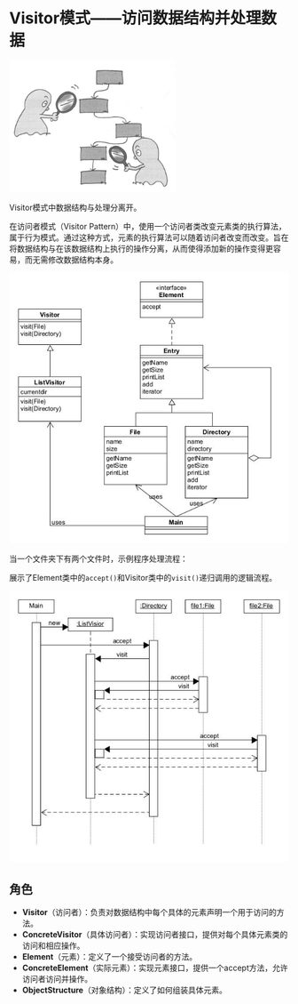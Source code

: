 # Visitor模式——访问数据结构并处理数据

<img src="asset/sketch.jpg"  width=300  alt="sketch"/>

Visitor模式中数据结构与处理分离开。

在访问者模式（Visitor Pattern）中，使用一个访问者类改变元素类的执行算法，属于行为模式。通过这种方式，元素的执行算法可以随着访问者改变而改变。旨在将数据结构与在该数据结构上执行的操作分离，从而使得添加新的操作变得更容易，而无需修改数据结构本身。

![visitor](asset/visitor.jpg)

当一个文件夹下有两个文件时，示例程序处理流程：

展示了Element类中的`accept()`和Visitor类中的`visit()`递归调用的逻辑流程。

![visitor](asset/visitor2.jpg)

## 角色

* **Visitor**（访问者）：负责对数据结构中每个具体的元素声明一个用于访问的方法。
* **ConcreteVisitor**（具体访问者）：实现访问者接口，提供对每个具体元素类的访问和相应操作。
* **Element**（元素）：定义了一个接受访问者的方法。
* **ConcreteElement**（实际元素）：实现元素接口，提供一个accept方法，允许访问者访问并操作。
* **ObjectStructure**（对象结构）：定义了如何组装具体元素。